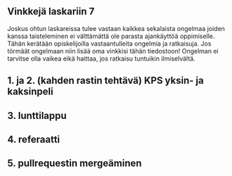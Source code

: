 ## Vinkkejä laskariin 7

Joskus ohtun laskareissa tulee vastaan kaikkea sekalaista ongelmaa joiden kanssa taisteleminen ei välttämättä ole parasta ajankäyttöä oppimiselle. Tähän kerätään opiskelijoilla vastaantulleita ongelmia ja ratkaisuja. Jos törmäät ongelmaan niin lisää oma vinkkisi tähän tiedostoon! Ongelman ei tarvitse olla vaikea eikä haittaa, jos ratkaisu tuntuikin ilmiselvältä. 

## 1. ja 2. (kahden rastin tehtävä) KPS yksin- ja kaksinpeli

## 3. lunttilappu

## 4. referaatti

## 5. pullrequestin mergeäminen